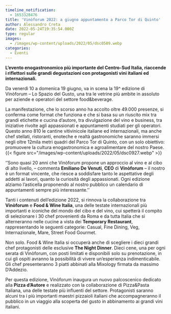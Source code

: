```yaml
---
timeline_notification:
  - 1653328476
title: 'Vinòforum 2022: a giugno appuntamento a Parco Tor di Quinto'
author: Alessandro Creta
date: 2022-05-24T19:35:54.000Z
type: regular
images:
  - /images/wp-content/uploads/2022/05/dsc0509.webp
categories:
  - Eventi
---
```


**L’evento enogastronomico più importante del Centro-Sud Italia, riaccende i riflettori sulle grandi degustazioni con protagonisti vini italiani ed internazionali.**

Da venerdì 10 a domenica 19 giugno, va in scena la 19^ edizione di Vinòforum – Lo Spazio del Gusto, una tra le vetrine più ambite in assoluto per aziende e operatori del settore food\&beverage.

La manifestazione, che lo scorso anno ha accolto oltre 49.000 presenze, si conferma come format che funziona e che si basa su un riuscito mix tra grandi etichette e cucina d’autore, tra divulgazione del vino e business, tra iniziative rivolte agli appassionati e appuntamenti studiati per gli operatori.\
Questo anno 810 le cantine vitivinicole italiane ed internazionali, ma anche chef stellati, ristoranti, enoteche e realtà gastronomiche saranno immersi negli oltre 12mila metri quadri del Parco Tor di Quinto, con un solo obiettivo: promuovere la cultura enogastronomica e agroalimentare del nostro Paese. 
{{\< figure src="/images/wp-content/uploads/2022/05/dsc0927.webp" >}}

‘’Sono quasi 20 anni che Vinòforum propone un approccio al vino e al cibo di alto livello, – commenta **Emiliano De Venuti**, **CEO** di **Vinòforum** – il nostro è un format vincente, che riesce a soddisfare tanto le aspettative degli addetti ai lavori, quanto la curiosità degli appassionati. Ogni edizione alziamo l’asticella proponendo al nostro pubblico un calendario di appuntamenti sempre più interessante.’’

Tanti i contenuti dell’edizione 2022, si rinnova la collaborazione tra **Vinòforum** e **Food & Wine Italia**, una delle testate internazionali più importanti e iconiche del mondo del cibo e del vino, cui spetterà il compito di selezionare i 30 chef provenienti da Roma e da tutta Italia che si alterneranno nelle cucine a vista dei **Temporary Restaurant**, rappresentando le seguenti categorie: Casual, Fine Dining, Veg, Internazionale, Mare, Street Food Gourmet.

Non solo. Food & Wine Italia si occuperà anche di scegliere i dieci grandi chef protagonisti delle esclusive **The Night Dinner**. Dieci cene, una per ogni serata di Vinòforum, con posti limitati e disponibili solo su prenotazione, in cui gli ospiti avranno la possibilità di vivere un’esperienza indimenticabile. Gli chef presenteranno 3 piatti abbinati alla Mixology firmata da massimo D’Addezio.

Per questa edizione, Vinòforum inaugura un nuovo palcoscenico dedicato alla **Pizza d’Autore** e realizzato con la collaborazione di Pizza\&Pasta Italiana, una delle testate più influenti del settore. Protagonisti saranno alcuni tra i più importanti maestri pizzaioli italiani che accompagneranno il pubblico in un viaggio alla scoperta del gusto in abbinamento ai grandi vini italiani.
